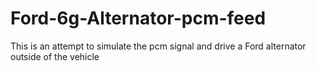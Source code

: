 # Ford-6g-Alternator-pcm-feed
This is an attempt to simulate the pcm signal and drive a Ford alternator outside of the vehicle
